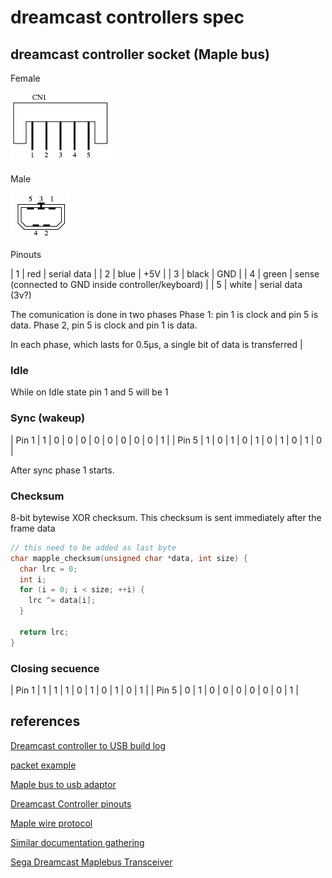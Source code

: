 # dreamcast controllers spec

## dreamcast controller socket (Maple bus)

Female

<img src="sega-dreamcast-controller-socket-female.gif" />

Male

<img src="sega-dreamcast-controller-socket-male.gif" />

Pinouts

| 1 | red   | serial data                                         |
| 2 | blue  | +5V                                                 |
| 3 | black | GND                                                 |
| 4 | green | sense (connected to GND inside controller/keyboard) |
| 5 | white | serial data (3v?)

The comunication is done in two phases
Phase 1: pin 1 is clock and pin 5 is data.
Phase 2, pin 5 is clock and pin 1 is data.

In each phase, which lasts for 0.5µs, a single bit of data is transferred                                  |


### Idle

While on Idle state pin 1 and 5 will be 1

### Sync (wakeup)

| Pin 1 | 1 | 0 | 0 | 0 | 0 | 0 | 0 | 0 | 0 | 1 |
| Pin 5 | 1 | 0 | 1 | 0 | 1 | 0 | 1 | 0 | 1 | 0 |

After sync phase 1 starts.

### Checksum

8-bit bytewise XOR checksum. This checksum is sent immediately after the frame data

```c
// this need to be added as last byte
char mapple_checksum(unsigned char *data, int size) {
  char lrc = 0;
  int i;
  for (i = 0; i < size; ++i) {
    lrc ^= data[i];
  }

  return lrc;
}
```

### Closing secuence

| Pin 1 | 1 | 1 | 1 | 0 | 1 | 0 | 1 | 0 | 1 |
| Pin 5 | 0 | 1 | 0 | 0 | 0 | 0 | 0 | 0 | 1 |

## references

[Dreamcast controller to USB build log](https://www.raphnet.net/programmation/dreamcast_usb/index_en.php)

[packet example](http://www.otenko.com/dreamcast/dreamcast-packet.png)

[Maple bus to usb adaptor](http://mc.pp.se/dc/dchid.html)

[Dreamcast Controller pinouts](http://mc.pp.se/dc/controller.html)

[Maple wire protocol](http://mc.pp.se/dc/maplewire.html)

[Similar documentation gathering](https://github.com/nukru/ACDCW/tree/master/Documentation)

[Sega Dreamcast Maplebus Transceiver](https://github.com/ismell/maplebus)
